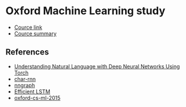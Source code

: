 Oxford Machine Learning study
=============================

- [Cource link](https://www.cs.ox.ac.uk/people/nando.defreitas/machinelearning/)
- [Cource summary](https://docs.google.com/document/d/1FNJlbf5qa0cbskKBnF8M0MXe3KggDCmaZDB1Ewj5sf8/edit#heading=h.hc4h572v25dr)


References
----------

- [Understanding Natural Language with Deep Neural Networks Using Torch](http://devblogs.nvidia.com/parallelforall/understanding-natural-language-deep-neural-networks-using-torch/)
- [char-rnn](https://github.com/karpathy/char-rnn')
- [nngraph](https://github.com/torch/nngraph)
- [Efficient LSTM](https://gist.github.com/karpathy/7bae8033dcf5ca2630ba)
- [oxford-cs-ml-2015](https://github.com/oxford-cs-ml-2015/practical6)
